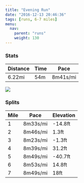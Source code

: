 ```yaml
---
title: "Evening Run"
date: "2016-12-13 20:46:36"
tags: [runs, 6-7 miles]
menu:
  nav:
    parent: "runs"
    weight: 130
---
```


### Stats

| Distance | Time | Pace |
|----------|------|------|
|6.22mi|54m|8m41s/mi|

<img src='https://maps.googleapis.com/maps/api/staticmap?maptype=roadmap&path=enc:gwjeIvgvLgLyCcCfq@vBvAmAjCxElWxGhQrAf@lBdOxFlKtFxAjJ|P|FfQbHjh@i@iAbA`t@kCh\hApYzIh\hPdRaDsAgLoOmIq^cA_^|CyZBy_@mA}Ml@fAyGad@_H_VaJaPwEmAyEiG_FyWoM_VsAePbAsCoB}@lA_CZwl@&key=AIzaSyC1MId7bFpkLXNAaYhBSTb8jLyiSqzbDtM&size=800x800&markers=color:yellow|label:S|53.47204,-2.24908&markers=color:green|label:F|53.47443000000001,-2.24852'>

### Splits

| Mile | Pace | Elevation |
|------|------|-----------|
|1|8m33s/mi|-14.8ft|
|2|8m46s/mi|1.3ft|
|3|8m23s/mi|-1.3ft|
|4|8m39s/mi|31.2ft|
|5|8m49s/mi|-40.7ft|
|6|8m53s/mi|14.8ft|
|7|8m49s/mi|18ft|

